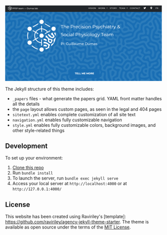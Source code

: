 
![screenshot](./screenshot.png)


The Jekyll structure of this theme includes:

- `_papers` files - what generate the papers grid. YAML front matter handles all the details
- the `page` layout allows custom pages, as seen in the legal and 404 pages
- `sitetext.yml` enables complete customization of all site text
- `navigation.yml` enables fully customizable navigation
- `style.yml` enables fully customizable colors, background images, and other style-related things



<!--
## Documentation and Usage

**TODO:** Write usage instructions here. Describe available layouts, includes, or assets.

navheader is used only for the home page. nav is used everywhere else.

Layouts:

Includes:

-->


## Development

To set up your environment:
1. [Clone this repo](https://github.com/ppsp-team/ppsp-team.github.io.git)
2. Run `bundle install`
3. To launch the server, run `bundle exec jekyll serve` 
4. Access your local server at `http://localhost:4000` or at `http://127.0.0.1:4000/`

<!-- ## Add pages/Big changes (create a remote branch, make changes, merge request)
## Add a paper (open file, copy-paste example) -->

## License
This website has been created using Raviriley's [template]: https://github.com/raviriley/agency-jekyll-theme-starter.
The theme is available as open source under the terms of the [MIT License](https://opensource.org/licenses/MIT).

<!--

## Example Implementations

- [CV Enterprises](https://cventerprises.org)
- [Mortazavi Lab at UC Irvine](https://mortazavilab.github.io/)

-->
